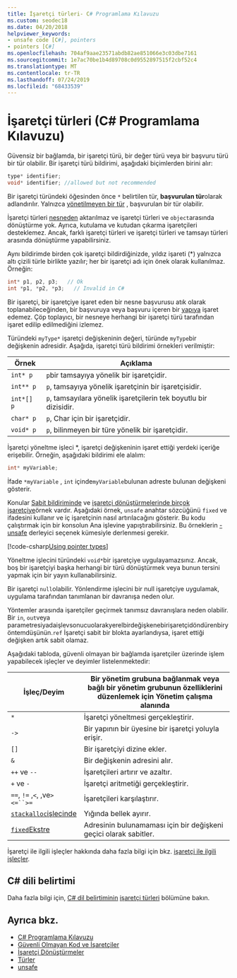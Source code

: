 ```yaml
---
title: İşaretçi türleri- C# Programlama Kılavuzu
ms.custom: seodec18
ms.date: 04/20/2018
helpviewer_keywords:
- unsafe code [C#], pointers
- pointers [C#]
ms.openlocfilehash: 704af9aae23571abdb82ae851066e3c03dbe7161
ms.sourcegitcommit: 1e7ac70be1b4d89708c0d9552897515f2cbf52c4
ms.translationtype: MT
ms.contentlocale: tr-TR
ms.lasthandoff: 07/24/2019
ms.locfileid: "68433539"
---
```

# <a name="pointer-types-c-programming-guide"></a>İşaretçi türleri (C# Programlama Kılavuzu)

Güvensiz bir bağlamda, bir işaretçi türü, bir değer türü veya bir başvuru türü bir tür olabilir. Bir işaretçi türü bildirimi, aşağıdaki biçimlerden birini alır:

``` csharp
type* identifier;
void* identifier; //allowed but not recommended
```

Bir işaretçi türündeki öğesinden önce `*` belirtilen tür, **başvurulan tür**olarak adlandırılır. Yalnızca [yönetilmeyen bir tür](../../language-reference/builtin-types/unmanaged-types.md) , başvurulan bir tür olabilir.

İşaretçi türleri [nesneden](../../language-reference/keywords/object.md) aktarılmaz ve işaretçi türleri ve `object`arasında dönüştürme yok. Ayrıca, kutulama ve kutudan çıkarma işaretçileri desteklemez. Ancak, farklı işaretçi türleri ve işaretçi türleri ve tamsayı türleri arasında dönüştürme yapabilirsiniz.

Aynı bildirimde birden çok işaretçi bildirdiğinizde, yıldız işareti (*) yalnızca altı çizili türle birlikte yazılır; her bir işaretçi adı için önek olarak kullanılmaz. Örneğin:

```csharp
int* p1, p2, p3;   // Ok
int *p1, *p2, *p3;   // Invalid in C#
```

Bir işaretçi, bir işaretçiye işaret eden bir nesne başvurusu atık olarak toplanabileceğinden, bir başvuruya veya başvuru içeren bir [yapıya](../../language-reference/keywords/struct.md) işaret edemez. Çöp toplayıcı, bir nesneye herhangi bir işaretçi türü tarafından işaret edilip edilmediğini izlemez.

Türündeki `myType*` işaretçi değişkeninin değeri, türünde `myType`bir değişkenin adresidir. Aşağıda, işaretçi türü bildirimi örnekleri verilmiştir:

|Örnek|Açıklama|
|-------------|-----------------|
|`int* p`|`p`bir tamsayıya yönelik bir işaretçidir.|
|`int** p`|`p`, tamsayıya yönelik işaretçinin bir işaretçisidir.|
|`int*[] p`|`p`, tamsayılara yönelik işaretçilerin tek boyutlu bir dizisidir.|
|`char* p`|`p`, Char için bir işaretçidir.|
|`void* p`|`p`, bilinmeyen bir türe yönelik bir işaretçidir.|

İşaretçi yöneltme işleci *, işaretçi değişkeninin işaret ettiği yerdeki içeriğe erişebilir. Örneğin, aşağıdaki bildirimi ele alalım:

```csharp
int* myVariable;
```

İfade `*myVariable` , `int` içinde`myVariable`bulunan adreste bulunan değişkeni gösterir.

Konular [Sabit bildiriminde](../../language-reference/keywords/fixed-statement.md) ve [işaretçi dönüştürmelerinde birçok işaretçiye](../../programming-guide/unsafe-code-pointers/pointer-conversions.md)örnek vardır. Aşağıdaki örnek, `unsafe` anahtar sözcüğünü `fixed` ve ifadesini kullanır ve iç işaretçinin nasıl artırılacağını gösterir.  Bu kodu çalıştırmak için bir konsolun Ana işlevine yapıştırabilirsiniz. Bu örneklerin [-unsafe](../../language-reference/compiler-options/unsafe-compiler-option.md) derleyici seçenek kümesiyle derlenmesi gerekir.

[!code-csharp[Using pointer types](../../../../samples/snippets/csharp/keywords/FixedKeywordExamples.cs#5)]

Yöneltme işlecini türündeki `void*`bir işaretçiye uygulayamazsınız. Ancak, boş bir işaretçiyi başka herhangi bir türü dönüştürmek veya bunun tersini yapmak için bir yayın kullanabilirsiniz.

Bir işaretçi `null`olabilir. Yönlendirme işlecini bir null işaretçiye uygulamak, uygulama tarafından tanımlanan bir davranışa neden olur.

Yöntemler arasında işaretçiler geçirmek tanımsız davranışlara neden olabilir. Bir `in`, `out`veya parametresiyadaişlevsonucuolarakyerelbirdeğişkenebirişaretçidöndürenbiryöntemdüşünün.`ref` İşaretçi sabit bir blokta ayarlandıysa, işaret ettiği değişken artık sabit olamaz.

Aşağıdaki tabloda, güvenli olmayan bir bağlamda işaretçiler üzerinde işlem yapabilecek işleçler ve deyimler listelenmektedir:

|İşleç/Deyim|Bir yönetim grubuna bağlanmak veya bağlı bir yönetim grubunun özelliklerini düzenlemek için Yönetim çalışma alanında|
|-------------------------|---------|
|`*`|İşaretçi yöneltmesi gerçekleştirir.|
|`->`|Bir yapının bir üyesine bir işaretçi yoluyla erişir.|
|`[]`|Bir işaretçiyi dizine ekler.|
|`&`|Bir değişkenin adresini alır.|
|`++` ve `--`|İşaretçileri artırır ve azaltır.|
|`+` ve `-`|İşaretçi aritmetiği gerçekleştirir.|
|`==`, `!=` ,`<`, ,ve`>` `<=``>=`|İşaretçileri karşılaştırır.|
|[`stackalloc`işlecinde](../../language-reference/operators/stackalloc.md)|Yığında bellek ayırır.|
|[`fixed`Ekstre](../../language-reference/keywords/fixed-statement.md)|Adresinin bulunamaması için bir değişkeni geçici olarak sabitler.|

İşaretçi ile ilgili işleçler hakkında daha fazla bilgi için bkz. [işaretçi ile ilgili işleçler](../../language-reference/operators/pointer-related-operators.md).

## <a name="c-language-specification"></a>C# dili belirtimi

Daha fazla bilgi için, [ C# dil belirtiminin](~/_csharplang/spec/introduction.md) [işaretçi türleri](~/_csharplang/spec/unsafe-code.md#pointer-types) bölümüne bakın.

## <a name="see-also"></a>Ayrıca bkz.

- [C# Programlama Kılavuzu](../index.md)
- [Güvenli Olmayan Kod ve İşaretçiler](index.md)
- [İşaretçi Dönüştürmeler](pointer-conversions.md)
- [Türler](../../language-reference/keywords/types.md)
- [unsafe](../../language-reference/keywords/unsafe.md)
